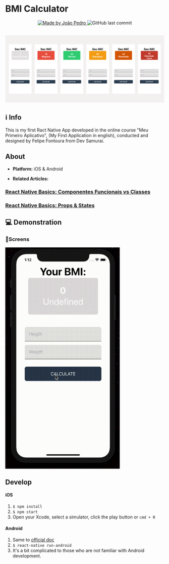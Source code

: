 # BMI Calculator

<p align="center">	
<a href="https://www.linkedin.com/in/jo%C3%A3o-pedro-cordeiro-a2b97319a/">
    <img alt="Made by João Pedro" src="https://img.shields.io/badge/made%20by-JoãoPedroCordeiro-%2304D361">
 </a>
    <img alt="GitHub last commit" src="https://img.shields.io/github/last-commit/5626pedro/whatsapp-chrome-extension">
 </a>
</p>
<br />


<img alt="WhatsApp Extension" title="#page1" src="./assets/page.png" >




## :information_source: Info
<p>
  This is my first Ract Native App developed in the online course "Meu Primeiro Aplicativo", (My First Application in english), conducted and designed by Felipe Fontoura from Dev Samurai.
</p>

## About 
* **Platform:** iOS & Android

* **Related Articles:** 
### [React Native Basics: Componentes Funcionais vs Classes](https://devsamurai.com.br/react-native-componentes-funcionais-vs-classes/)

### [React Native Basics: Props & States](https://devsamurai.com.br/react-native-basics-props-states/)

## 💻 Demonstration
### 📱Screens

<img alt="WhatsApp Extension" title="#page1" src="./assets/video.gif" height="700px" align="center"/>


## Develop
#### iOS
1. `$ npm install`
3. `$ npm start`
4. Open your Xcode, select a simulator, click the play button or `cmd + R`

#### Android
1. Same to [official doc](http://facebook.github.io/react-native/docs/android-setup.html#content)
2. `$ react-native run-android`
3. It's a bit complicated to those who are not familiar with Android development.
